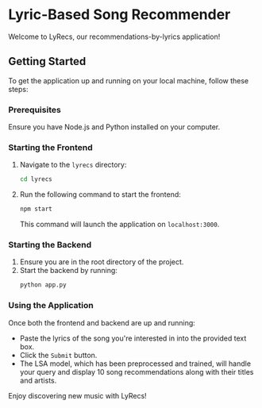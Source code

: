 # Lyric-Based Song Recommender

Welcome to LyRecs, our recommendations-by-lyrics application!

## Getting Started

To get the application up and running on your local machine, follow these steps:

### Prerequisites

Ensure you have Node.js and Python installed on your computer. 

### Starting the Frontend

1. Navigate to the `lyrecs` directory:
    ```bash
    cd lyrecs
    ```
2. Run the following command to start the frontend:
    ```bash
    npm start
    ```
   This command will launch the application on `localhost:3000`.

### Starting the Backend

1. Ensure you are in the root directory of the project.
2. Start the backend by running:
    ```bash
    python app.py
    ```

### Using the Application

Once both the frontend and backend are up and running:

- Paste the lyrics of the song you're interested in into the provided text box.
- Click the `Submit` button.
- The LSA model, which has been preprocessed and trained, will handle your query and display 10 song recommendations along with their titles and artists.

Enjoy discovering new music with LyRecs!
